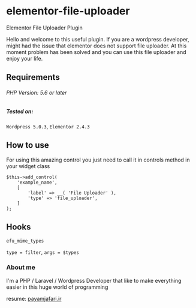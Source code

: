 # elementor-file-uploader
Elementor File Uploader Plugin

Hello and welcome to this useful plugin. If you are a wordpress developer, might had the issue that elementor does not support file uploader.
At this moment problem has been solved and you can use this file uploader and enjoy your life.

## Requirements
###### PHP Version: 5.6 or later

##### Tested on:
`Wordpress 5.0.3`,
`Elementor 2.4.3`

## How to use
For using this amazing control you just need to call it in controls method in your widget class
```
$this->add_control(
    'example_name',
    [
        'label' => __( 'File Uploader' ),
        'type' => 'file_uploader',
    ]
);
```

## Hooks
```
efu_mime_types
```
`type = filter`,
`args = $types`

### About me
I'm a PHP / Laravel / Wordpress Developer that like to make everything easier in this huge world of programming

resume: [payamjafari.ir](http://payamjafari.ir)

